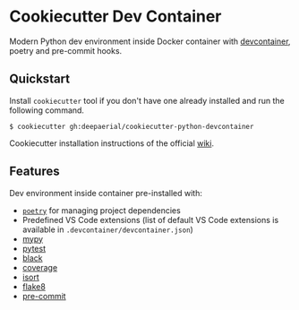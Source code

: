# Cookiecutter Dev Container

Modern Python dev environment inside Docker container with [devcontainer](https://containers.dev/), poetry and pre-commit hooks.
## Quickstart
Install `cookiecutter` tool if you don't have one already installed and run the following command.
```shell
$ cookiecutter gh:deepaerial/cookiecutter-python-devcontainer
```
Cookiecutter installation instructions of the official [wiki](https://cookiecutter.readthedocs.io/en/stable/installation.html).

## Features
Dev environment inside container pre-installed with:

* [`poetry`](https://python-poetry.org/) for managing project dependencies
* Predefined VS Code extensions (list of default VS Code extensions is available in `.devcontainer/devcontainer.json`)
* [mypy](https://mypy.readthedocs.io/en/stable/) 
* [pytest](https://docs.pytest.org/en/7.1.x/)
* [black](https://github.com/psf/black)
* [coverage](https://coverage.readthedocs.io/en/6.4.2/)
* [isort](https://pypi.org/project/isort/)
* [flake8](https://flake8.pycqa.org/en/latest/)
* [pre-commit](https://pre-commit.com/)



